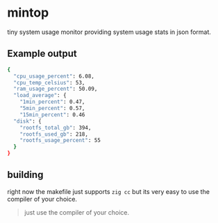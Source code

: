 # mintop
tiny system usage monitor providing system usage stats in json format.


## Example output
```bash
{
  "cpu_usage_percent": 6.08,
  "cpu_temp_celsius": 53,
  "ram_usage_percent": 50.09,
  "load_average": {
    "1min_percent": 0.47,
    "5min_percent": 0.57,
    "15min_percent": 0.46
  "disk": {
    "rootfs_total_gb": 394,
    "rootfs_used_gb": 218,
    "rootfs_usage_percent": 55
  }
}
```

## building
right now the makefile just supports `zig cc` but its very easy to use the compiler of your choice.

> just use the compiler of your choice.
